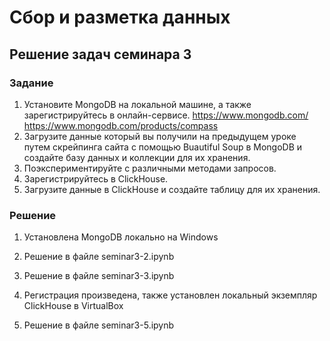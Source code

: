 # Сбор и разметка данных

## Решение задач семинара 3

### Задание

1. Установите MongoDB на локальной машине, а также зарегистрируйтесь в онлайн-сервисе. https://www.mongodb.com/ https://www.mongodb.com/products/compass
2. Загрузите данные который вы получили на предыдущем уроке путем скрейпинга сайта с помощью Buautiful Soup в MongoDB и создайте базу данных и коллекции для их хранения.
3. Поэкспериментируйте с различными методами запросов.
4. Зарегистрируйтесь в ClickHouse.
5. Загрузите данные в ClickHouse и создайте таблицу для их хранения.



### Решение

1. Установлена MongoDB локально на Windows

2. Решение в файле seminar3-2.ipynb

3. Решение в файле seminar3-3.ipynb

4. Регистрация произведена, также установлен локальный экземпляр ClickHouse в VirtualBox

5. Решение в файле seminar3-5.ipynb
